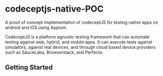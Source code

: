 # codeceptjs-native-POC
A proof of concept implementation of codeceptJS for testing native apps on android and iOS using Appium.

CodeceptJS is a platform agnostic testing framework that can automate testing against web, hybrid, and mobile apps.  It can execute tests against simulators,
against real devices, and through cloud based device providers such as SauceLabs, Browserstack, and Perfecto.

## Getting Started


